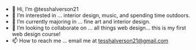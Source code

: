 - 👋 Hi, I’m @tesshalverson21
- 👀 I’m interested in ... interior design, music, and spending time outdoors.
- 🌱 I’m currently majoring in ... fine art and interior design.
- 💞️ I’m looking to collaborate on ... all things web design... this is my first web design course!
- 📫 How to reach me ... email me at tesshalverson21@gmail.com

<!---
tesshalverson21/tesshalverson21 is a ✨ special ✨ repository because its `README.md` (this file) appears on your GitHub profile.
You can click the Preview link to take a look at your changes.
--->
